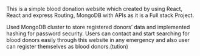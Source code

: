 This is a simple blood donation website which created by using React, React and express Routing, MongoDB with APIs as it is a Full stack Project.

Used MongoDB cluster to store registered donors’ data and implemented hashing for password security. Users can contact and start searching for blood donors easily through this website in any emergency and also user can register themselves as blood donors.(tution)
